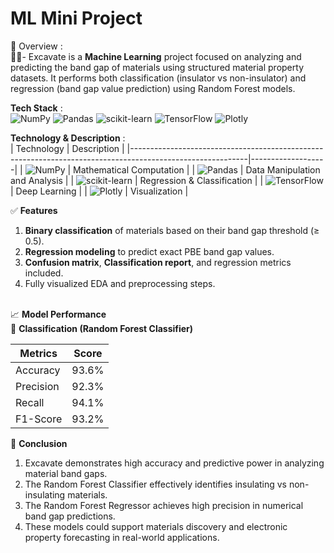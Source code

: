 # ML Mini Project
🧠 Overview : <br/>
🧑‍💻- Excavate is a **Machine Learning** project focused on analyzing and predicting the band gap of materials using structured material property datasets. 
It performs both classification (insulator vs non-insulator) and regression (band gap value prediction) using Random Forest models. <br/>

**Tech Stack** : <br/>
![NumPy](https://img.shields.io/badge/numpy-%23013243.svg?style=for-the-badge&logo=numpy&logoColor=white) 
![Pandas](https://img.shields.io/badge/pandas-%23150458.svg?style=for-the-badge&logo=pandas&logoColor=white) 
![scikit-learn](https://img.shields.io/badge/scikit--learn-%23F7931E.svg?style=for-the-badge&logo=scikit-learn&logoColor=white) 
![TensorFlow](https://img.shields.io/badge/TensorFlow-%23FF6F00.svg?style=for-the-badge&logo=TensorFlow&logoColor=white)
![Plotly](https://img.shields.io/badge/Plotly-%233F4F75.svg?style=for-the-badge&logo=plotly&logoColor=white)

**Technology & Description** : <br/>
| Technology                                                                                                |  Description      |
|-----------------------------------------------------------------------------------------------------------|-------------------|
| ![NumPy](https://img.shields.io/badge/numpy-%23013243.svg?style=for-the-badge&logo=numpy&logoColor=white) |  Mathematical Computation |
| ![Pandas](https://img.shields.io/badge/pandas-%23150458.svg?style=for-the-badge&logo=pandas&logoColor=white) | Data Manipulation and Analysis |
| ![scikit-learn](https://img.shields.io/badge/scikit--learn-%23F7931E.svg?style=for-the-badge&logo=scikit-learn&logoColor=white) | Regression & Classification |
| ![TensorFlow](https://img.shields.io/badge/TensorFlow-%23FF6F00.svg?style=for-the-badge&logo=TensorFlow&logoColor=white) |  Deep Learning |
| ![Plotly](https://img.shields.io/badge/Plotly-%233F4F75.svg?style=for-the-badge&logo=plotly&logoColor=white) | Visualization |


✅ **Features**
1. **Binary classification** of materials based on their band gap threshold (≥ 0.5). <br/>
2. **Regression modeling** to predict exact PBE band gap values.<br/>
3. **Confusion matrix**, **Classification report**, and regression metrics included.<br/>
4. Fully visualized EDA and preprocessing steps.<br/><br/>

📈 **Model Performance** <br/>
🔢 **Classification (Random Forest Classifier)** <br/>

| Metrics      |    Score   |
|--------------|------------|
| Accuracy     |    93.6%   |
| Precision    |    92.3%   |
| Recall       |    94.1%   |
| F1-Score     |    93.2%   |


📄 **Conclusion** <br/>

1. Excavate demonstrates high accuracy and predictive power in analyzing material band gaps. <br/>
2. The Random Forest Classifier effectively identifies insulating vs non-insulating materials. <br/>
3. The Random Forest Regressor achieves high precision in numerical band gap predictions. <br/>
4. These models could support materials discovery and electronic property forecasting in real-world applications. <br/>
